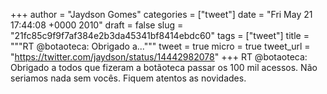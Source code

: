 
+++
author = "Jaydson Gomes"
categories = ["tweet"]
date = "Fri May 21 17:44:08 +0000 2010"
draft = false
slug = "21fc85c9f9f7af384e2b3da45341bf8414ebdc60"
tags = ["tweet"]
title = """RT @botaoteca: Obrigado a..."""
tweet = true
micro = true
tweet_url = "https://twitter.com/jaydson/status/14442982078"
+++
RT @botaoteca: Obrigado a todos que fizeram a botãoteca passar os 100 mil acessos. Não seriamos nada sem vocês. Fiquem atentos as novidades.
